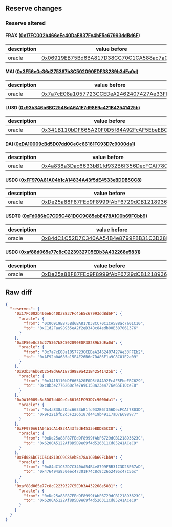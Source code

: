## Reserve changes

### Reserve altered

#### FRAX ([0x17FC002b466eEc40DaE837Fc4bE5c67993ddBd6F](https://arbiscan.io/address/0x17FC002b466eEc40DaE837Fc4bE5c67993ddBd6F))

| description | value before | value after |
| --- | --- | --- |
| oracle | [0x06919EB75Bd6BA817D38CC70C1CA588ac7a01C10](https://arbiscan.io/address/0x06919EB75Bd6BA817D38CC70C1CA588ac7a01C10) | [0xC1d2Faa98935eA2f2eD34Bc84edb00B387061376](https://arbiscan.io/address/0xC1d2Faa98935eA2f2eD34Bc84edb00B387061376) |


#### MAI ([0x3F56e0c36d275367b8C502090EDF38289b3dEa0d](https://arbiscan.io/address/0x3F56e0c36d275367b8C502090EDF38289b3dEa0d))

| description | value before | value after |
| --- | --- | --- |
| oracle | [0x7a7cE08a1057723CCEDeA2462407427Ae33FFEb2](https://arbiscan.io/address/0x7a7cE08a1057723CCEDeA2462407427Ae33FFEb2) | [0xAF92b0A685a15F4E26B6d7DA86F1a9C8C01E2a09](https://arbiscan.io/address/0xAF92b0A685a15F4E26B6d7DA86F1a9C8C01E2a09) |


#### LUSD ([0x93b346b6BC2548dA6A1E7d98E9a421B42541425b](https://arbiscan.io/address/0x93b346b6BC2548dA6A1E7d98E9a421B42541425b))

| description | value before | value after |
| --- | --- | --- |
| oracle | [0x341B110bDF665A20F0D5f84A92FcAF5EbeEBC629](https://arbiscan.io/address/0x341B110bDF665A20F0D5f84A92FcAF5EbeEBC629) | [0xc8b3e2776260c7e7A9C158a2344776e65E10ceE8](https://arbiscan.io/address/0xc8b3e2776260c7e7A9C158a2344776e65E10ceE8) |


#### DAI ([0xDA10009cBd5D07dd0CeCc66161FC93D7c9000da1](https://arbiscan.io/address/0xDA10009cBd5D07dd0CeCc66161FC93D7c9000da1))

| description | value before | value after |
| --- | --- | --- |
| oracle | [0x4a838a3Dac6633bB1fd932B6f356DecFCAf7803D](https://arbiscan.io/address/0x4a838a3Dac6633bB1fd932B6f356DecFCAf7803D) | [0x9F221bfD2d3F226b187d4419b49117aD7E698977](https://arbiscan.io/address/0x9F221bfD2d3F226b187d4419b49117aD7E698977) |


#### USDC ([0xFF970A61A04b1cA14834A43f5dE4533eBDDB5CC8](https://arbiscan.io/address/0xFF970A61A04b1cA14834A43f5dE4533eBDDB5CC8))

| description | value before | value after |
| --- | --- | --- |
| oracle | [0xDe25a88F87FEd9F8999fAbF6729dCB121893623C](https://arbiscan.io/address/0xDe25a88F87FEd9F8999fAbF6729dCB121893623C) | [0x6200A5122Af8D5D9e69f4d526311Cd85241ACeC9](https://arbiscan.io/address/0x6200A5122Af8D5D9e69f4d526311Cd85241ACeC9) |


#### USD₮0 ([0xFd086bC7CD5C481DCC9C85ebE478A1C0b69FCbb9](https://arbiscan.io/address/0xFd086bC7CD5C481DCC9C85ebE478A1C0b69FCbb9))

| description | value before | value after |
| --- | --- | --- |
| oracle | [0x84dC1C52D7C340AA54B4e8799FBB31C3D28E67aD](https://arbiscan.io/address/0x84dC1C52D7C340AA54B4e8799FBB31C3D28E67aD) | [0x476494a850eec47301F74C8c9c2652495c47C56c](https://arbiscan.io/address/0x476494a850eec47301F74C8c9c2652495c47C56c) |


#### USDC ([0xaf88d065e77c8cC2239327C5EDb3A432268e5831](https://arbiscan.io/address/0xaf88d065e77c8cC2239327C5EDb3A432268e5831))

| description | value before | value after |
| --- | --- | --- |
| oracle | [0xDe25a88F87FEd9F8999fAbF6729dCB121893623C](https://arbiscan.io/address/0xDe25a88F87FEd9F8999fAbF6729dCB121893623C) | [0x6200A5122Af8D5D9e69f4d526311Cd85241ACeC9](https://arbiscan.io/address/0x6200A5122Af8D5D9e69f4d526311Cd85241ACeC9) |


## Raw diff

```json
{
  "reserves": {
    "0x17FC002b466eEc40DaE837Fc4bE5c67993ddBd6F": {
      "oracle": {
        "from": "0x06919EB75Bd6BA817D38CC70C1CA588ac7a01C10",
        "to": "0xC1d2Faa98935eA2f2eD34Bc84edb00B387061376"
      }
    },
    "0x3F56e0c36d275367b8C502090EDF38289b3dEa0d": {
      "oracle": {
        "from": "0x7a7cE08a1057723CCEDeA2462407427Ae33FFEb2",
        "to": "0xAF92b0A685a15F4E26B6d7DA86F1a9C8C01E2a09"
      }
    },
    "0x93b346b6BC2548dA6A1E7d98E9a421B42541425b": {
      "oracle": {
        "from": "0x341B110bDF665A20F0D5f84A92FcAF5EbeEBC629",
        "to": "0xc8b3e2776260c7e7A9C158a2344776e65E10ceE8"
      }
    },
    "0xDA10009cBd5D07dd0CeCc66161FC93D7c9000da1": {
      "oracle": {
        "from": "0x4a838a3Dac6633bB1fd932B6f356DecFCAf7803D",
        "to": "0x9F221bfD2d3F226b187d4419b49117aD7E698977"
      }
    },
    "0xFF970A61A04b1cA14834A43f5dE4533eBDDB5CC8": {
      "oracle": {
        "from": "0xDe25a88F87FEd9F8999fAbF6729dCB121893623C",
        "to": "0x6200A5122Af8D5D9e69f4d526311Cd85241ACeC9"
      }
    },
    "0xFd086bC7CD5C481DCC9C85ebE478A1C0b69FCbb9": {
      "oracle": {
        "from": "0x84dC1C52D7C340AA54B4e8799FBB31C3D28E67aD",
        "to": "0x476494a850eec47301F74C8c9c2652495c47C56c"
      }
    },
    "0xaf88d065e77c8cC2239327C5EDb3A432268e5831": {
      "oracle": {
        "from": "0xDe25a88F87FEd9F8999fAbF6729dCB121893623C",
        "to": "0x6200A5122Af8D5D9e69f4d526311Cd85241ACeC9"
      }
    }
  }
}
```